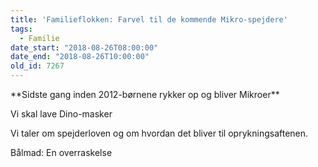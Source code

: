 ```yaml
---
title: 'Familieflokken: Farvel til de kommende Mikro-spejdere'
tags:
  - Familie
date_start: "2018-08-26T08:00:00"
date_end: "2018-08-26T10:00:00"
old_id: 7267
---
```

<p class="Textbody">**Sidste gang inden 2012-børnene rykker op og bliver Mikroer**</p><p class="Textbody">Vi skal lave Dino-masker</p><p class="Textbody">Vi taler om spejderloven og om hvordan det bliver til oprykningsaftenen.</p>

Bålmad: En overraskelse